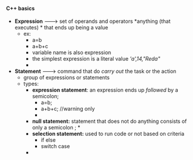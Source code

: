 
#### C++ basics


* **Expression** --->  set of operands and operators *anything (that executes) *  that ends up being a value
	* ex:
		* a=b
		* a+b+c
		* variable name is also expression
		* the simplest expression is a literal value *'a',14,"Reda"*
		* 
* **Statement** ---> command that do *carry out* the task or the action 
	* group of expressions or statements 
	* types: 
		* **expression statement**: an expression ends up *followed* by a semicolon;
			* a=b;
			* a+b+c; //warning only
			* 
		* **null statement:** statement that does not do anything consists of only a semicolon ;
			* 
		* **selection statement:** used to run code or not based on criteria 
			* if else
			* switch case
		* 